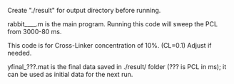 Create "./result" for output directory before running.

rabbit____.m is the main program. Running this code will sweep the PCL from 3000-80 ms.

This code is for Cross-Linker concentration of 10%. (CL=0.1) Adjust if needed.

yfinal_???.mat is the final data saved in ./result/ folder (??? is PCL in ms); it can be used as initial data for the next run.
